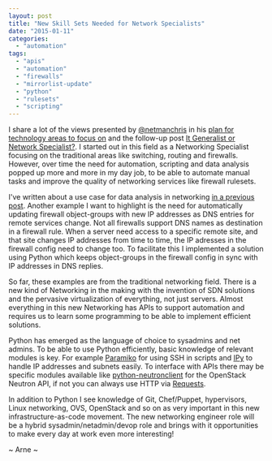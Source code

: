 ```yaml
---
layout: post
title: "New Skill Sets Needed for Network Specialists"
date: "2015-01-11"
categories: 
  - "automation"
tags: 
  - "apis"
  - "automation"
  - "firewalls"
  - "mirrorlist-update"
  - "python"
  - "rulesets"
  - "scripting"
---
```


I share a lot of the views presented by [@netmanchris](https://twitter.com/netmanchris "@netmanchris") in his [plan for technology areas to focus on](http://kontrolissues.net/2015/01/08/plans-for-2015-where-to-from-here/) and the follow-up post [It Generalist or Network Specialist?](http://kontrolissues.net/2015/01/09/it-generalist-or-network-specialist/). I started out in this field as a Networking Specialist focusing on the traditional areas like switching, routing and firewalls. However, over time the need for automation, scripting and data analysis popped up more and more in my day job, to be able to automate manual tasks and improve the quality of networking services like firewall rulesets.

I've written about a use case for data analysis in networking [in a previous post](http://arnesund.com/2015/01/04/how-to-analyze-a-firewall-ruleset-with-hadoop/ "How to Analyze a Firewall Ruleset with Hadoop"). Another example I want to highlight is the need for automatically updating firewall object-groups with new IP addresses as DNS entries for remote services change. Not all firewalls support DNS names as destination in a firewall rule. When a server need access to a specific remote site, and that site changes IP addresses from time to time, the IP adresses in the firewall config need to change too. To facilitate this I implemented a solution using Python which keeps object-groups in the firewall config in sync with IP addresses in DNS replies.

So far, these examples are from the traditional networking field. There is a new kind of Networking in the making with the invention of SDN solutions and the pervasive virtualization of everything, not just servers. Almost everything in this new Networking has APIs to support automation and requires us to learn some programming to be able to implement efficient solutions.

Python has emerged as the language of choice to sysadmins and net admins. To be able to use Python efficiently, basic knowledge of relevant modules is key. For example [Paramiko](http://www.paramiko.org/ "Paramiko") for using SSH in scripts and [IPy](https://pypi.python.org/pypi/IPy/ "IPy") to handle IP addresses and subnets easily. To interface with APIs there may be specific modules available like [python-neutronclient](http://docs.openstack.org/developer/python-neutronclient/ "Python bindings to the OpenStack Network API") for the OpenStack Neutron API, if not you can always use HTTP via [Requests](http://docs.python-requests.org/en/latest/ "Requests: HTTP for Humans").

In addition to Python I see knowledge of Git, Chef/Puppet, hypervisors, Linux networking, OVS, OpenStack and so on as very important in this new infrastructure-as-code movement. The new networking engineer role will be a hybrid sysadmin/netadmin/devop role and brings with it opportunities to make every day at work even more interesting!

~ Arne ~
